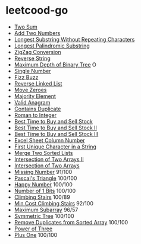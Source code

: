 # leetcood-go

* [Two Sum](code/two_sum.go)
* [Add Two Numbers](code/add_two_numbers.go)
* [Longest Substring Without Repeating Characters](code/longest_substring_without_repeating_characters.go)
* [Longest Palindromic Substring](code/longest_palindromic_substring.go)
* [ZigZag Conversion](code/zigzag_conversion.go)
* [Reverse String](code/reverse_string.go)
* [Maximum Depth of Binary Tree](code/maximum_depth_of_binary_tree.go) O
* [Single Number](code/single_number.go)
* [Fizz Buzz](code/fizz_buzz.go)
* [Reverse Linked List](code/reverse_linked_list.go)
* [Move Zeroes](code/move_zeroes.go)
* [Majority Element](code/majority_element.go)
* [Valid Anagram](code/valid_anagram.go)
* [Contains Duplicate](code/contains_duplicate.go)
* [Roman to Integer](code/roman_to_integer.go)
* [Best Time to Buy and Sell Stock](code/best_time_to_buy_and_sell_stock.go)
* [Best Time to Buy and Sell Stock II](code/best_time_to_buy_and_sell_stock_ii.go)
* [Best Time to Buy and Sell Stock III](code/best_time_to_buy_and_sell_stock_iii.go)
* [Excel Sheet Column Number](code/excel_sheet_column_number.go)
* [First Unique Character in a String](code/first_unique_character_in_a_string.go)
* [Merge Two Sorted Lists](code/merge_two_sorted_lists.go)
* [Intersection of Two Arrays II](code/intersection_of_two_arrays_ii.go)
* [Intersection of Two Arrays](code/intersection_of_two_arrays.go)
* [Missing Number](code/missing_number.go)   91/100
* [Pascal's Triangle](code/pascals_triangle.go) 100/100
* [Happy Number](code/happy_number.go) 100/100
* [Number of 1 Bits](code/number_of_1_bits.go) 100/100
* [Climbing Stairs](code/climbing_stairs.go) 100/89
* [Min Cost Climbing Stairs](code/min_cost_climbing_stairs.go) 92/100
* [Maximum Subarray](code/maximum_subarray.go) 96/57
* [Symmetric Tree](code/symmetric_tree.go) 100/100
* [Remove Duplicates from Sorted Array](code/remove_duplicates_from_sorted_array.go) 100/100
* [Power of Three](code/power_of_three.go) 
* [Plus One](code/plus_one.go) 100/100
